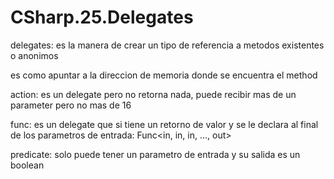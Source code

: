 # CSharp.25.Delegates

delegates: es la manera de crear un tipo de referencia a metodos existentes o anonimos

es como apuntar a la direccion de memoria donde se encuentra el method

action: es un delegate pero no retorna nada, puede recibir mas de un parameter pero no mas de 16

func: es un delegate que si tiene un retorno de valor y se le declara al final de los parametros de entrada: Func<in, in, in, ..., out>

predicate: solo puede tener un parametro de entrada y su salida es un boolean
